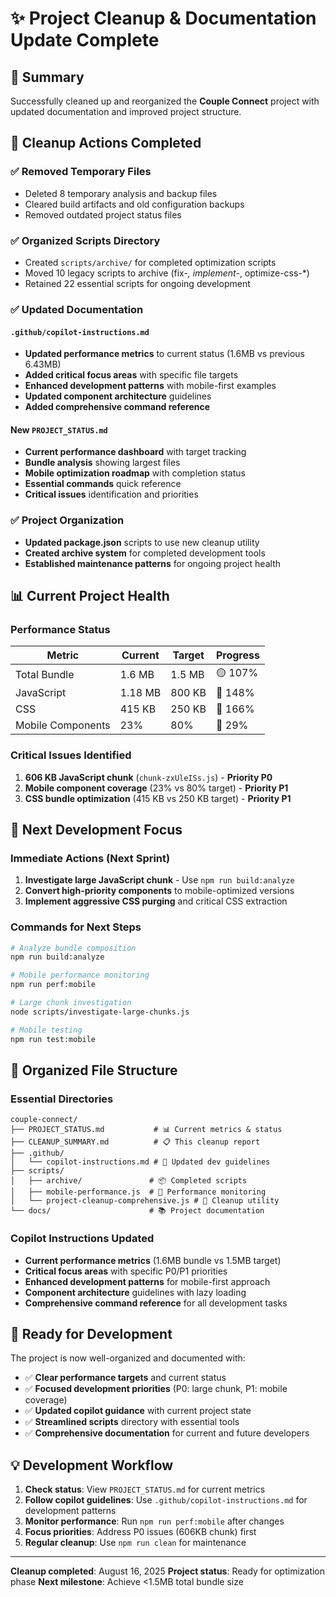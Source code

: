 # ✨ Project Cleanup & Documentation Update Complete

## 🎯 Summary

Successfully cleaned up and reorganized the **Couple Connect** project with updated documentation and improved project structure.

## 🧹 Cleanup Actions Completed

### ✅ Removed Temporary Files

- Deleted 8 temporary analysis and backup files
- Cleared build artifacts and old configuration backups
- Removed outdated project status files

### ✅ Organized Scripts Directory

- Created `scripts/archive/` for completed optimization scripts
- Moved 10 legacy scripts to archive (fix-_, implement-_, optimize-css-\*)
- Retained 22 essential scripts for ongoing development

### ✅ Updated Documentation

#### `.github/copilot-instructions.md`

- **Updated performance metrics** to current status (1.6MB vs previous 6.43MB)
- **Added critical focus areas** with specific file targets
- **Enhanced development patterns** with mobile-first examples
- **Updated component architecture** guidelines
- **Added comprehensive command reference**

#### New `PROJECT_STATUS.md`

- **Current performance dashboard** with target tracking
- **Bundle analysis** showing largest files
- **Mobile optimization roadmap** with completion status
- **Essential commands** quick reference
- **Critical issues** identification and priorities

### ✅ Project Organization

- **Updated package.json** scripts to use new cleanup utility
- **Created archive system** for completed development tools
- **Established maintenance patterns** for ongoing project health

## 📊 Current Project Health

### Performance Status

| Metric            | Current | Target | Progress |
| ----------------- | ------- | ------ | -------- |
| Total Bundle      | 1.6 MB  | 1.5 MB | 🟡 107%  |
| JavaScript        | 1.18 MB | 800 KB | 🔴 148%  |
| CSS               | 415 KB  | 250 KB | 🔴 166%  |
| Mobile Components | 23%     | 80%    | 🔴 29%   |

### Critical Issues Identified

1. **606 KB JavaScript chunk** (`chunk-zxUleISs.js`) - **Priority P0**
2. **Mobile component coverage** (23% vs 80% target) - **Priority P1**
3. **CSS bundle optimization** (415 KB vs 250 KB target) - **Priority P1**

## 🎯 Next Development Focus

### Immediate Actions (Next Sprint)

1. **Investigate large JavaScript chunk** - Use `npm run build:analyze`
2. **Convert high-priority components** to mobile-optimized versions
3. **Implement aggressive CSS purging** and critical CSS extraction

### Commands for Next Steps

```bash
# Analyze bundle composition
npm run build:analyze

# Mobile performance monitoring
npm run perf:mobile

# Large chunk investigation
node scripts/investigate-large-chunks.js

# Mobile testing
npm run test:mobile
```

## 📁 Organized File Structure

### Essential Directories

```text
couple-connect/
├── PROJECT_STATUS.md           # 📊 Current metrics & status
├── CLEANUP_SUMMARY.md          # 📋 This cleanup report
├── .github/
│   └── copilot-instructions.md # 🤖 Updated dev guidelines
├── scripts/
│   ├── archive/               # 📦 Completed scripts
│   ├── mobile-performance.js  # 📱 Performance monitoring
│   └── project-cleanup-comprehensive.js # 🧹 Cleanup utility
└── docs/                      # 📚 Project documentation
```

### Copilot Instructions Updated

- **Current performance metrics** (1.6MB bundle vs 1.5MB target)
- **Critical focus areas** with specific P0/P1 priorities
- **Enhanced development patterns** for mobile-first approach
- **Component architecture** guidelines with lazy loading
- **Comprehensive command reference** for all development tasks

## 🚀 Ready for Development

The project is now well-organized and documented with:

- ✅ **Clear performance targets** and current status
- ✅ **Focused development priorities** (P0: large chunk, P1: mobile coverage)
- ✅ **Updated copilot guidance** with current project state
- ✅ **Streamlined scripts** directory with essential tools
- ✅ **Comprehensive documentation** for current and future developers

## 💡 Development Workflow

1. **Check status**: View `PROJECT_STATUS.md` for current metrics
2. **Follow copilot guidelines**: Use `.github/copilot-instructions.md` for development patterns
3. **Monitor performance**: Run `npm run perf:mobile` after changes
4. **Focus priorities**: Address P0 issues (606KB chunk) first
5. **Regular cleanup**: Use `npm run clean` for maintenance

---

**Cleanup completed**: August 16, 2025
**Project status**: Ready for optimization phase
**Next milestone**: Achieve <1.5MB total bundle size
